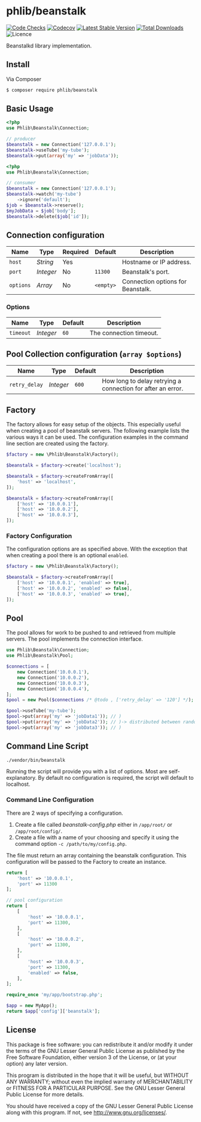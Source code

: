 # phlib/beanstalk

[![Code Checks](https://img.shields.io/github/actions/workflow/status/phlib/beanstalk/code-checks.yml?logo=github)](https://github.com/phlib/beanstalk/actions/workflows/code-checks.yml)
[![Codecov](https://img.shields.io/codecov/c/github/phlib/beanstalk.svg?logo=codecov)](https://codecov.io/gh/phlib/beanstalk)
[![Latest Stable Version](https://img.shields.io/packagist/v/phlib/beanstalk.svg?logo=packagist)](https://packagist.org/packages/phlib/beanstalk)
[![Total Downloads](https://img.shields.io/packagist/dt/phlib/beanstalk.svg?logo=packagist)](https://packagist.org/packages/phlib/beanstalk)
![Licence](https://img.shields.io/github/license/phlib/beanstalk.svg)

Beanstalkd library implementation.

## Install

Via Composer

``` bash
$ composer require phlib/beanstalk
```

## Basic Usage

``` php
<?php
use Phlib\Beanstalk\Connection;

// producer
$beanstalk = new Connection('127.0.0.1');
$beanstalk->useTube('my-tube');
$beanstalk->put(array('my' => 'jobData'));
```

``` php
<?php
use Phlib\Beanstalk\Connection;

// consumer
$beanstalk = new Connection('127.0.0.1');
$beanstalk->watch('my-tube')
    ->ignore('default');
$job = $beanstalk->reserve();
$myJobData = $job['body'];
$beanstalk->delete($job['id']);
```

## Connection configuration

|Name|Type|Required|Default|Description|
|----|----|--------|-------|-----------|
|`host`|*String*|Yes| |Hostname or IP address.|
|`port`|*Integer*|No|`11300`|Beanstalk's port.|
|`options`|*Array*|No|`<empty>`|Connection options for Beanstalk.|

### Options

|Name|Type|Default|Description|
|----|----|-------|-----------|
|`timeout`|*Integer*|`60`|The connection timeout.|

## Pool Collection configuration (`array $options`)

|Name|Type|Default|Description|
|----|----|-------|-----------|
|`retry_delay`|*Integer*|`600`|How long to delay retrying a connection for after an error.|

## Factory
The factory allows for easy setup of the objects.
This especially useful when creating a pool of beanstalk servers.
The following example lists the various ways it can be used.
The configuration examples in the command line section are created
using the factory.

```php
$factory = new \Phlib\Beanstalk\Factory();

$beanstalk = $factory->create('localhost');

$beanstalk = $factory->createFromArray([
    'host' => 'localhost',
]);

$beanstalk = $factory->createFromArray([
    ['host' => '10.0.0.1'],
    ['host' => '10.0.0.2'],
    ['host' => '10.0.0.3'],
]);
```

### Factory Configuration
The configuration options are as specified above.
With the exception that when creating a pool there is an optional `enabled`.

```php
$factory = new \Phlib\Beanstalk\Factory();

$beanstalk = $factory->createFromArray([
    ['host' => '10.0.0.1', 'enabled' => true],
    ['host' => '10.0.0.2', 'enabled' => false],
    ['host' => '10.0.0.3', 'enabled' => true],
]);
```

## Pool
The pool allows for work to be pushed to and retrieved from multiple servers.
The pool implements the connection interface.

```php
use Phlib\Beanstalk\Connection;
use Phlib\Beanstalk\Pool;

$connections = [
    new Connection('10.0.0.1'),
    new Connection('10.0.0.2'),
    new Connection('10.0.0.3'),
    new Connection('10.0.0.4'),
];
$pool = new Pool($connections /* @todo , ['retry_delay' => '120'] */);

$pool->useTube('my-tube');
$pool->put(array('my' => 'jobData1')); // )
$pool->put(array('my' => 'jobData2')); // )-> distributed between random servers
$pool->put(array('my' => 'jobData3')); // )
```

## Command Line Script

```bash
./vendor/bin/beanstalk
```

Running the script will provide you with a list of options.
Most are self-explanatory.
By default no configuration is required, the script will default to localhost.

### Command Line Configuration

There are 2 ways of specifying a configuration.

1. Create a file called *beanstalk-config.php* either in
   ```/app/root/``` or ```/app/root/config/```.
2. Create a file with a name of your choosing and specify it
   using the command option ```-c /path/to/my/config.php```.

The file must return an array containing the beanstalk configuration.
This configuration will be passed to the Factory to create an instance.

```php
return [
    'host' => '10.0.0.1',
    'port' => 11300
];
```

```php
// pool configuration
return [
    [
        'host' => '10.0.0.1',
        'port' => 11300,
    ],
    [
        'host' => '10.0.0.2',
        'port' => 11300,
    ],
    [
        'host' => '10.0.0.3',
        'port' => 11300,
        'enabled' => false,
    ],
];
```

```php
require_once 'my/app/bootstrap.php';

$app = new MyApp();
return $app['config']['beanstalk'];

```

## License

This package is free software: you can redistribute it and/or modify
it under the terms of the GNU Lesser General Public License as published by
the Free Software Foundation, either version 3 of the License, or
(at your option) any later version.

This program is distributed in the hope that it will be useful,
but WITHOUT ANY WARRANTY; without even the implied warranty of
MERCHANTABILITY or FITNESS FOR A PARTICULAR PURPOSE.  See the
GNU Lesser General Public License for more details.

You should have received a copy of the GNU Lesser General Public License
along with this program.  If not, see <http://www.gnu.org/licenses/>.
